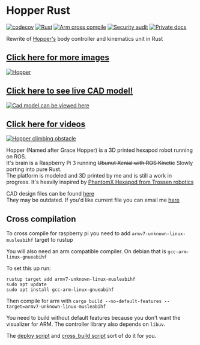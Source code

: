 # Hopper Rust

[![codecov](https://codecov.io/gh/dmweis/hopper_rust/branch/main/graph/badge.svg)](https://codecov.io/gh/dmweis/hopper_rust)
[![Rust](https://github.com/dmweis/hopper_rust/workflows/Rust/badge.svg)](https://github.com/dmweis/hopper_rust/actions)
[![Arm cross compile](https://github.com/dmweis/hopper_rust/actions/workflows/arm-cross-compile.yml/badge.svg)](https://github.com/dmweis/hopper_rust/actions/workflows/arm-cross-compile.yml)
[![Security audit](https://github.com/dmweis/hopper_rust/workflows/Security%20audit/badge.svg)](https://github.com/dmweis/hopper_rust/actions)
[![Private docs](https://github.com/dmweis/hopper_rust/workflows/Deploy%20Docs%20to%20GitHub%20Pages/badge.svg)](https://davidweis.dev/hopper_rust/hopper_rust/index.html)

Rewrite of [Hopper's](https://github.com/dmweis/Hopper_ROS) body controller and kinematics unit in Rust

## [Click here for more images](https://davidweis.dev/robotics/2019/09/21/HopperGallery2019.html)

[![Hopper](https://github.com/dmweis/Hopper_ROS/raw/master/images/ucreate_pretty.JPG)](https://davidweis.dev/robotics/2019/09/21/HopperGallery2019.html)

## [Click here to see live CAD model!](https://davidweis.dev/robotics/2019/06/22/HopperModels.html)

[![Cad model can be viewed here](https://github.com/dmweis/Hopper_ROS/raw/master/images/hopper_cad.jpg)](https://davidweis.dev/robotics/2019/06/22/HopperModels.html)

## [Click here for videos](https://www.youtube.com/playlist?list=PL2rJqSX7Z5cFj5UM5ozf1wcm_McQg75ch)

[![Hopper climbing obstacle](https://img.youtube.com/vi/faWG_BYd5a0/0.jpg)](https://www.youtube.com/playlist?list=PL2rJqSX7Z5cFj5UM5ozf1wcm_McQg75ch)

Hopper (Named after Grace Hopper) is a 3D printed hexapod robot running on ROS.  
It's brain is a Raspberry Pi 3 running ~~Ubunut Xenial with ROS Kinetic~~ Slowly porting into pure Rust.  
The platform is modeled and 3D printed by me and is still a work in progress. It's heavily inspired by [PhantomX Hexapod from Trossen robotics](http://www.trossenrobotics.com/phantomx-ax-hexapod.aspx)

CAD design files can be found [here](https://github.com/dmweis/hopper_design)  
They may be outdated. If you'd like current file you can email me [here](mailto:dweis7@gmail.com)

## Cross compilation

To cross compile for raspberry pi you need to add `armv7-unknown-linux-musleabihf` target to rustup

You will also need an arm compatible compiler. On debian that is `gcc-arm-linux-gnueabihf`

To set this up run:

```shell
rustup target add armv7-unknown-linux-musleabihf
sudo apt update
sudo apt install gcc-arm-linux-gnueabihf
```

Then compile for arm with `cargo build --no-default-features --target=armv7-unknown-linux-musleabihf`

You need to build without default features because you don't want the visualizer for ARM.
The controller library also depends on `libuv`.

The [deploy script](./deploy) and [cross_build script](./cross_build) sort of do it for you.
